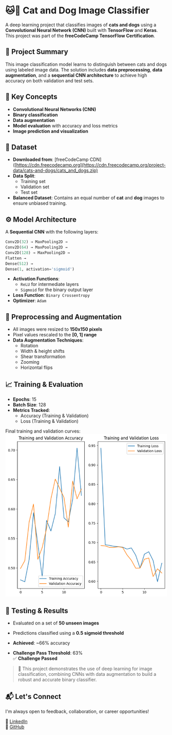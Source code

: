 # 🐱🐶 Cat and Dog Image Classifier

A deep learning project that classifies images of **cats and dogs** using a **Convolutional Neural Network (CNN)** built with **TensorFlow** and **Keras**. This project was part of the **freeCodeCamp TensorFlow Certification**.


## 📌 Project Summary

This image classification model learns to distinguish between cats and dogs using labeled image data. The solution includes **data preprocessing**, **data augmentation**, and a **sequential CNN architecture** to achieve high accuracy on both validation and test sets.


## 🧠 Key Concepts

- **Convolutional Neural Networks (CNN)**
- **Binary classification**
- **Data augmentation**
- **Model evaluation** with accuracy and loss metrics
- **Image prediction and visualization**

## 🧪 Dataset

- **Downloaded from**: [freeCodeCamp CDN]([https://cdn.freecodecamp.org](https://cdn.freecodecamp.org/project-data/cats-and-dogs/cats_and_dogs.zip)
- **Data Split**:
  - Training set
  - Validation set
  - Test set
- **Balanced Dataset**: Contains an equal number of **cat** and **dog** images to ensure unbiased training.

## ⚙️ Model Architecture

A **Sequential CNN** with the following layers:

```python
Conv2D(32) → MaxPooling2D →
Conv2D(64) → MaxPooling2D →
Conv2D(128) → MaxPooling2D →
Flatten →
Dense(512) →
Dense(1, activation='sigmoid')
```

- **Activation Functions**:  
  - `ReLU` for intermediate layers  
  - `Sigmoid` for the binary output layer
- **Loss Function**: `Binary Crossentropy`
- **Optimizer**: `Adam`


## 🧹 Preprocessing and Augmentation

- All images were resized to **150x150 pixels**
- Pixel values rescaled to the **[0, 1] range**
- **Data Augmentation Techniques**:
  - Rotation
  - Width & height shifts
  - Shear transformation
  - Zooming
  - Horizontal flips


## 📈 Training & Evaluation

- **Epochs**: 15  
- **Batch Size**: 128  
- **Metrics Tracked**:  
  - Accuracy (Training & Validation)  
  - Loss (Training & Validation)

Final training and validation curves:
![](training-and-validation-curve.png)
## 🧪 Testing & Results

- Evaluated on a set of **50 unseen images**
- Predictions classified using a **0.5 sigmoid threshold**
- **Achieved**: ~66% accuracy  

- **Challenge Pass Threshold**: 63%  
✅ **Challenge Passed**


> 🎯 This project demonstrates the use of deep learning for image classification, combining CNNs with data augmentation to build a robust and accurate binary classifier.


## 📬 Let's Connect

I'm always open to feedback, collaboration, or career opportunities!

🔗 [LinkedIn](https://www.linkedin.com/in/mmbillah804/)  
🔗 [GitHub](https://github.com/mmbillah804)
